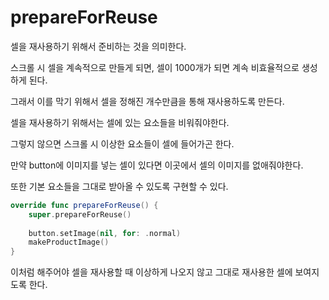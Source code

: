 # prepareForReuse

셀을 재사용하기 위해서 준비하는 것을 의미한다.

스크롤 시 셀을 계속적으로 만들게 되면, 셀이 1000개가 되면 계속 비효율적으로 생성하게 된다.

그래서 이를 막기 위해서 셀을 정해진 개수만큼을 통해 재사용하도록 만든다.

셀을 재사용하기 위해서는 셀에 있는 요소들을 비워줘야한다.

그렇지 않으면 스크롤 시 이상한 요소들이 셀에 들어가곤 한다.

만약 button에 이미지를 넣는 셀이 있다면 이곳에서 셀의 이미지를 없애줘야한다.

또한 기본 요소들을 그대로 받아올 수 있도록 구현할 수 있다.

```swift
override func prepareForReuse() {
    super.prepareForReuse()
    
    button.setImage(nil, for: .normal)
    makeProductImage()
}
```

이처럼 해주어야 셀을 재사용할 때 이상하게 나오지 않고 그대로 재사용한 셀에 보여지도록 한다.
